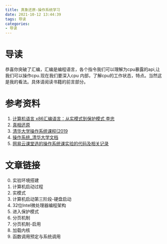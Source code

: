 ```yaml
---
title: 真象还原-操作系统学习
date: 2021-10-12 13:44:39
tags: 导读
categories:
- 导读
---
```

# 导读
恭喜你突破了汇编，汇编是编程语言，各个指令我们可以理解为cpu暴露的api,让我们可以操作cpu.现在我们要深入cpu 内部，了解cpu的工作状态，特点。当然这是我的看法。具体请阅读书籍的前言部分。

# 参考资料
1. [计算机语言 x86汇编语言：从实模式到保护模式 李忠](https://item.jd.com/12938897.html)
2. [真相还原](https://item.jd.com/11890433.html)
3. [清华大学操作系统课程(2019](https://github.com/chyyuu/os_course_info)
5. [操作系统\_清华大学文档](https://objectkuan.gitbooks.io/ucore-docs/lab0/lab0_1_goals.html)
6. [网易云课堂选的操作系统课实验的代码及相关记录 ](https://github.com/Wangzhike/HIT-Linux-0.11)

# 文章链接

<!-- TODO: 需要指明 需要哪些章节4. [操作系统\_清华大学(向勇、陈渝)](https://www.bilibili.com/video/av6538245?from=search&seid=14467435138632426395)  -->

0. 实验环境搭建
1. 计算机启动过程
2. 实模式
3. 计算机启动第三阶段-硬盘启动
4. 32位Intel微处理器编程架构
5. 进入保护模式
6. 分页机制
7. 分页机制-启用
8. 加载内核
9. 函数调用预定与系统调用